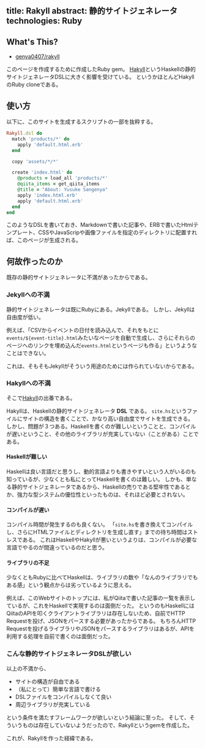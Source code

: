 title: Rakyll
abstract: 静的サイトジェネレータ
technologies: Ruby
---

## What's This?

- [genya0407/rakyll](https://github.com/genya0407/rakyll)

このページを作成するために作成したRuby gem。
[Hakyll](https://jaspervdj.be/hakyll/)というHaskellの静的サイトジェネレータDSLに大きく影響を受けている。
というかほとんどHakyllのRuby cloneである。

## 使い方

以下に、このサイトを生成するスクリプトの一部を抜粋する。

```ruby
Rakyll.dsl do
  match 'products/*' do
    apply 'default.html.erb'
  end

  copy 'assets/*/*'

  create 'index.html' do
    @products = load_all 'products/*'
    @qiita_items = get_qiita_items
    @title = "About: Yusuke Sangenya"
    apply 'index.html.erb'
    apply 'default.html.erb'
  end
end
```

このようなDSLを書いておき、Markdownで書いた記事や、ERBで書いたHtmlテンプレート、CSSやJavaScripや画像ファイルを指定のディレクトリに配置すれば、このページが生成される。

## 何故作ったのか

既存の静的サイトジェネレータに不満があったからである。

### Jekyllへの不満

静的サイトジェネレータは既にRubyにある。Jekyllである。
しかし、Jekyllは自由度が低い。

例えば、「CSVからイベントの日付を読み込んで、それをもとに`events/${event-title}.html`みたいなページを自動で生成し、さらにそれらのページへのリンクを埋め込んだ`events.html`というページも作る」というようなことはできない。

これは、そもそもJekyllがそういう用途のためには作られていないからである。

### Hakyllへの不満

そこで[Hakyll](https://jaspervdj.be/hakyll/)の出番である。

Hakyllは、Haskellの静的サイトジェネレータ **DSL** である。
`site.hs`というファイルにサイトの構造を書くことで、かなり高い自由度でサイトを生成できる。
しかし、問題が３つある。Haskellを書くのが難しいということと、コンパイルが遅いということ、その他のライブラリが充実していない（ことがある）ことである。

#### Haskellが難しい

Haskellは良い言語だと思うし、動的言語よりも書きやすいという人がいるのも知っているが、少なくとも私にとってHaskellを書くのは難しい。
しかも、単なる静的サイトジェネレータであるから、Haskellの売りである堅牢性であるとか、強力な型システムの優位性といったものは、それほど必要とされない。

#### コンパイルが遅い

コンパイル時間が発生するのも良くない。
「`site.hs`を書き換えてコンパイルし、さらにHTMLファイルとディレクトリを生成し直す」までの待ち時間はストレスである。
これはHaskellやHakyllが悪いというよりは、コンパイルが必要な言語でやるのが間違っているのだと思う。

#### ライブラリの不足

少なくともRubyに比べてHaskellは、ライブラリの数や「なんのライブラリでもある感」という観点からは劣っているように思える。

例えば、このWebサイトのトップには、私がQiitaで書いた記事の一覧を表示しているが、これをHaskellで実現するのは面倒だった。
というのもHaskellにはQiitaのAPIを叩くクライアントライブラリは存在しないため、自前でHTTP Requestを投げ、JSONをパースする必要があったからである。
もちろんHTTP Requestを投げるライブラリやJSONをパースするライブラリはあるが、APIを利用する処理を自前で書くのは面倒だった。

### こんな静的サイトジェネレータDSLが欲しい

以上の不満から、

- サイトの構造が自由である
- （私にとって）簡単な言語で書ける
- DSLファイルをコンパイルしなくて良い
- 周辺ライブラリが充実している

という条件を満たすフレームワークが欲しいという結論に至った。
そして、そういうものは存在していないようだったので、Rakyllというgemを作成した。

これが、Rakyllを作った経緯である。
